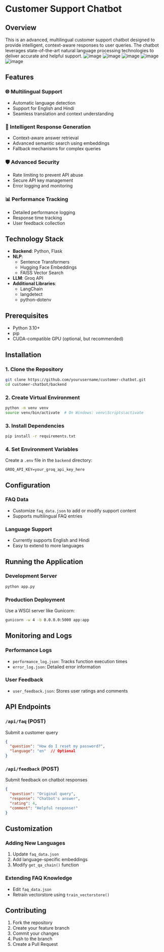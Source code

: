 # Customer Support Chatbot

## Overview
This is an advanced, multilingual customer support chatbot designed to provide intelligent, context-aware responses to user queries. The chatbot leverages state-of-the-art natural language processing technologies to deliver accurate and helpful support.
![image](https://github.com/user-attachments/assets/7392be24-d2fe-41b8-9785-32523fcf869b)
![image](https://github.com/user-attachments/assets/084a512c-276d-47bc-9e11-5e3ad52adb86)
![image](https://github.com/user-attachments/assets/4e7ff85a-3ae2-4085-ac6e-fe3039790223)
![image](https://github.com/user-attachments/assets/fe83c46e-f33d-4f75-a006-16ff5454dd3c)
![image](https://github.com/user-attachments/assets/fe45bbae-f788-4081-ada7-3598220714e6)

## Features

### 🌐 Multilingual Support
- Automatic language detection
- Support for English and Hindi
- Seamless translation and context understanding

### 🤖 Intelligent Response Generation
- Context-aware answer retrieval
- Advanced semantic search using embeddings
- Fallback mechanisms for complex queries

### 🛡️ Advanced Security
- Rate limiting to prevent API abuse
- Secure API key management
- Error logging and monitoring

### 📊 Performance Tracking
- Detailed performance logging
- Response time tracking
- User feedback collection

## Technology Stack
- **Backend**: Python, Flask
- **NLP**: 
  - Sentence Transformers
  - Hugging Face Embeddings
  - FAISS Vector Search
- **LLM**: Groq API
- **Additional Libraries**: 
  - LangChain
  - langdetect
  - python-dotenv

## Prerequisites
- Python 3.10+
- pip
- CUDA-compatible GPU (optional, but recommended)

## Installation

### 1. Clone the Repository
```bash
git clone https://github.com/yourusername/customer-chatbot.git
cd customer-chatbot/backend
```

### 2. Create Virtual Environment
```bash
python -m venv venv
source venv/bin/activate  # On Windows: venv\Scripts\activate
```

### 3. Install Dependencies
```bash
pip install -r requirements.txt
```

### 4. Set Environment Variables
Create a `.env` file in the `backend` directory:
```
GROQ_API_KEY=your_groq_api_key_here
```

## Configuration

### FAQ Data
- Customize `faq_data.json` to add or modify support content
- Supports multilingual FAQ entries

### Language Support
- Currently supports English and Hindi
- Easy to extend to more languages

## Running the Application

### Development Server
```bash
python app.py
```

### Production Deployment
Use a WSGI server like Gunicorn:
```bash
gunicorn -w 4 -b 0.0.0.0:5000 app:app
```

## Monitoring and Logs

### Performance Logs
- `performance_log.json`: Tracks function execution times
- `error_log.json`: Detailed error information

### User Feedback
- `user_feedback.json`: Stores user ratings and comments

## API Endpoints

### `/api/faq` (POST)
Submit a customer query
```json
{
  "question": "How do I reset my password?",
  "language": "en"  // Optional
}
```

### `/api/feedback` (POST)
Submit feedback on chatbot responses
```json
{
  "question": "Original query",
  "response": "Chatbot's answer",
  "rating": 4,
  "comment": "Helpful response!"
}
```

## Customization

### Adding New Languages
1. Update `faq_data.json`
2. Add language-specific embeddings
3. Modify `get_qa_chain()` function

### Extending FAQ Knowledge
- Edit `faq_data.json`
- Retrain vectorstore using `train_vectorstore()`

## Contributing
1. Fork the repository
2. Create your feature branch
3. Commit your changes
4. Push to the branch
5. Create a Pull Request



